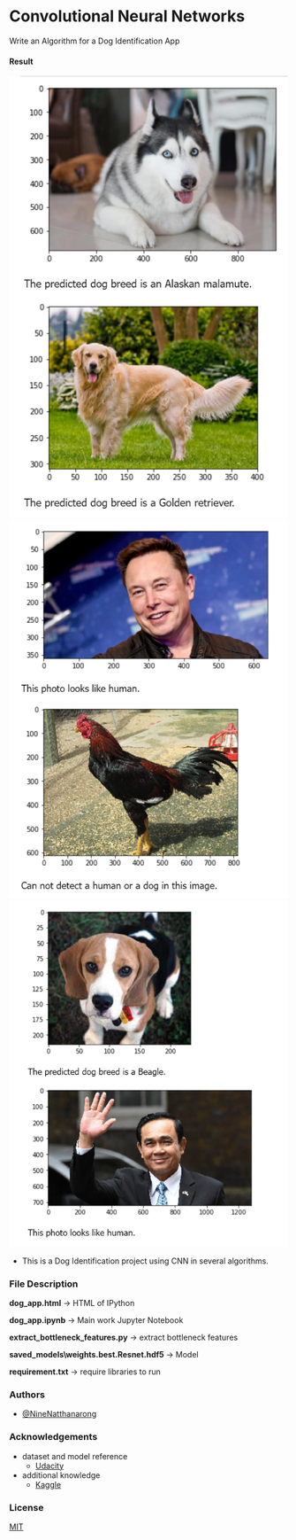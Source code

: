 # Convolutional Neural Networks

Write an Algorithm for a Dog Identification App 

#### Result

![Result1](https://github.com/NineNatthanarong/Dog-Identification/blob/main/PicForGit/snap1.png)
![Result2](https://github.com/NineNatthanarong/Dog-Identification/blob/main/PicForGit/snap2.png)
![Result3](https://github.com/NineNatthanarong/Dog-Identification/blob/main/PicForGit/snap3.png)

- This is a Dog Identification project using CNN in several algorithms.

### File Description
**dog_app.html** -> HTML of IPython

**dog_app.ipynb** -> Main work Jupyter Notebook

**extract_bottleneck_features.py** -> extract bottleneck features

**saved_models\weights.best.Resnet.hdf5** -> Model

**requirement.txt** -> require libraries to run

### Authors

- [@NineNatthanarong](https://github.com/NineNatthanarong)
### Acknowledgements
- dataset and model reference
    - [Udacity](https://www.udacity.com/)
- additional knowledge
    - [Kaggle](https://www.kaggle.com/)
### License

[MIT](https://choosealicense.com/licenses/mit/)